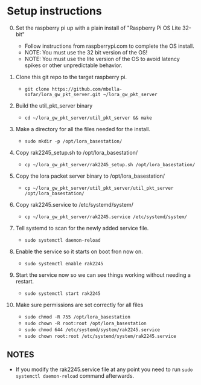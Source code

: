 # Setup instructions

0. Set the raspberry pi up with a plain install of "Raspberry Pi OS Lite 32-bit"
    - Follow instructions from raspberrypi.com to complete the OS install.
    - NOTE: You must use the 32 bit version of the OS!
    - NOTE: You must use the lite version of the OS to avoid latency spikes or other unpredictable behavior.

1. Clone this git repo to the target raspberry pi.
    - `git clone https://github.com/mbella-sofar/lora_gw_pkt_server.git ~/lora_gw_pkt_server`

2. Build the util_pkt_server binary
    - `cd ~/lora_gw_pkt_server/util_pkt_server && make`

3. Make a directory for all the files needed for the install.
    - `sudo mkdir -p /opt/lora_basestation/`

4. Copy rak2245_setup.sh to /opt/lora_basestation/
    - `cp ~/lora_gw_pkt_server/rak2245_setup.sh /opt/lora_basestation/`

5. Copy the lora packet server binary to /opt/lora_basestation/
    - `cp ~/lora_gw_pkt_server/util_pkt_server/util_pkt_server /opt/lora_basestation/`

6. Copy rak2245.service to /etc/systemd/system/
    - `cp ~/lora_gw_pkt_server/rak2245.service /etc/systemd/system/`

7. Tell systemd to scan for the newly added service file.
    - `sudo systemctl daemon-reload`

7. Enable the service so it starts on boot fron now on.
    - `sudo systemctl enable rak2245`

8. Start the service now so we can see things working without needing a restart.
    - `sudo systemctl start rak2245`

9. Make sure permissions are set correctly for all files
    - `sudo chmod -R 755 /opt/lora_basestation`
    - `sudo chown -R root:root /opt/lora_basestation`
    - `sudo chmod 644 /etc/systemd/system/rak2245.service`
    - `sudo chown root:root /etc/systemd/system/rak2245.service`

## NOTES
   - If you modify the rak2245.service file at any point you need to run `sudo systemctl daemon-reload` command afterwards.
